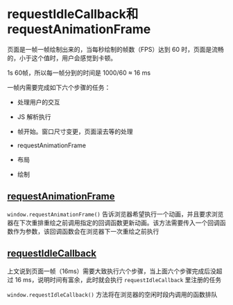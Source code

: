 # requestIdleCallback和requestAnimationFrame

页面是一帧一帧绘制出来的，当每秒绘制的帧数（FPS）达到 60 时，页面是流畅的，小于这个值时，用户会感觉到卡顿。

1s 60帧，所以每一帧分到的时间是 1000/60 ≈ 16 ms

一帧内需要完成如下六个步骤的任务：

- 处理用户的交互

- JS 解析执行

- 帧开始。窗口尺寸变更，页面滚去等的处理

- requestAnimationFrame

- 布局

- 绘制

## [requestAnimationFrame](https://developer.mozilla.org/zh-CN/docs/Web/API/Window/requestAnimationFrame)

`window.requestAnimationFrame()` 告诉浏览器希望执行一个动画，并且要求浏览器在下次重排重绘之前调用指定的回调函数更新动画。该方法需要传入一个回调函数作为参数，该回调函数会在浏览器下一次重绘之前执行

## [requestIdleCallback](https://developer.mozilla.org/zh-CN/docs/Web/API/Window/requestIdleCallback)

上文说到页面一帧（16ms）需要大致执行六个步骤，当上面六个步骤完成后没超过 16 ms，说明时间有富余，此时就会执行 `requestIdleCallback` 里注册的任务

`window.requestIdleCallback()` 方法将在浏览器的空闲时段内调用的函数排队

